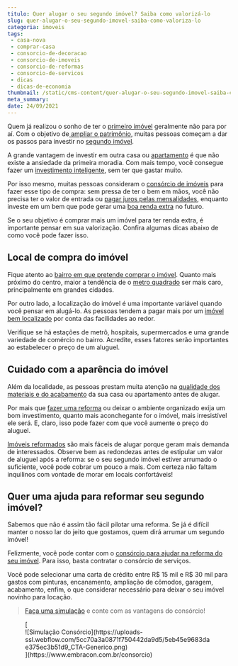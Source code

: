 ```yaml
---
titulo: Quer alugar o seu segundo imóvel? Saiba como valorizá-lo
slug: quer-alugar-o-seu-segundo-imovel-saiba-como-valoriza-lo
categoria: imoveis
tags:
 - casa-nova
 - comprar-casa
 - consorcio-de-decoracao
 - consorcio-de-imoveis
 - consorcio-de-reformas
 - consorcio-de-servicos
 - dicas
 - dicas-de-economia
thumbnail: /static/cms-content/quer-alugar-o-seu-segundo-imovel-saiba-como-valoriza-lo.png
meta_summary: 
date: 24/09/2021
---
```

Quem já realizou o sonho de ter o [primeiro imóvel](https://www.embracon.com.br/blog/8-dicas-compra-primeiro-imovel) geralmente não para por aí. Com o objetivo de[ ampliar o patrimônio](https://www.embracon.com.br/blog/e-possivel-aumentar-o-patrimonio-saiba-aqui), muitas pessoas começam a dar os passos para investir no [segundo imóvel](https://www.embracon.com.br/blog/segunda-casa-o-consorcio-pode-te-ajudar).

A grande vantagem de investir em outra casa ou [apartamento](https://www.embracon.com.br/blog/como-comprar-um-apartamento) é que não existe a ansiedade da primeira moradia. Com mais tempo, você consegue fazer um [investimento inteligente](https://www.embracon.com.br/blog/8-motivos-que-comprovam-que-consorcio-e-investimento), sem ter que gastar muito.

Por isso mesmo, muitas pessoas consideram o [consórcio de imóveis](https://www.embracon.com.br/consorcio-de-imoveis) para fazer esse tipo de compra: sem pressa de ter o bem em mãos, você não precisa ter o valor de entrada ou [pagar juros pelas mensalidades](https://www.embracon.com.br/blog/parcela-de-consorcio-tem-juros), enquanto investe em um bem que pode gerar uma [boa renda extra](https://www.embracon.com.br/blog/qual-o-melhor-investimento-para-r-50-r-500-ou-r-5000) no futuro.

Se o seu objetivo é comprar mais um imóvel para ter renda extra, é importante pensar em sua valorização. Confira algumas dicas abaixo de como você pode fazer isso.

Local de compra do imóvel
-------------------------

Fique atento ao [bairro em que pretende comprar o imóvel](https://www.embracon.com.br/blog/saiba-o-que-considerar-ao-escolher-um-bairro-para-morar). Quanto mais próximo do centro, maior a tendência de o [metro quadrado](https://www.embracon.com.br/blog/melhores-cidades-para-viver-com-valores-de-metro-quadrado) ser mais caro, principalmente em grandes cidades.

Por outro lado, a localização do imóvel é uma importante variável quando você pensar em alugá-lo. As pessoas tendem a pagar mais por um [imóvel bem localizado](https://www.embracon.com.br/blog/conheca-as-melhores-cidades-para-se-viver-no-brasil-2) por conta das facilidades ao redor.

Verifique se há estações de metrô, hospitais, supermercados e uma grande variedade de comércio no bairro. Acredite, esses fatores serão importantes ao estabelecer o preço de um aluguel.

Cuidado com a aparência do imóvel
---------------------------------

Além da localidade, as pessoas prestam muita atenção na [qualidade dos materiais e do acabamento](https://www.embracon.com.br/blog/como-escolher-revestimentos-para-a-sua-casa) da sua casa ou apartamento antes de alugar.

Por mais que [fazer uma reforma](https://www.embracon.com.br/blog/entenda-como-evitar-dores-de-cabeca-com-obras-e-reformas) ou deixar o ambiente organizado exija um bom investimento, quanto mais aconchegante for o imóvel, mais irresistível ele será. E, claro, isso pode fazer com que você aumente o preço do aluguel.

[Imóveis reformados](https://www.embracon.com.br/blog/quando-e-por-que-reformar-a-sua-casa-saiba-aqui) são mais fáceis de alugar porque geram mais demanda de interessados. Observe bem as redondezas antes de estipular um valor de aluguel após a reforma: se o seu segundo imóvel estiver arrumado o suficiente, você pode cobrar um pouco a mais. Com certeza não faltam inquilinos com vontade de morar em locais confortáveis!

Quer uma ajuda para reformar seu segundo imóvel?
------------------------------------------------

Sabemos que não é assim tão fácil pilotar uma reforma. Se já é difícil manter o nosso lar do jeito que gostamos, quem dirá arrumar um segundo imóvel!

Felizmente, você pode contar com o [consórcio para ajudar na reforma do seu imóvel](https://www.embracon.com.br/blog/consorcio-de-servicos-para-reformas-e-decoracao). Para isso, basta contratar o consórcio de serviços.

Você pode selecionar uma carta de crédito entre R$ 15 mil e R$ 30 mil para gastos com pinturas, encanamento, ampliação de cômodos, garagem, acabamento, enfim, o que considerar necessário para deixar o seu imóvel novinho para locação.

> [Faça uma simulação](http://embracon.com.br/consorcio-servicos) e conte com as vantagens do consórcio!

<figure class="w-richtext-figure-type-image w-richtext-align-center">[<div>![Simulação Consórcio](https://uploads-ssl.webflow.com/5cc70a3a0871f750442da9d5/5eb45e9683dae375ec3b51d9_CTA-Generico.png)</div>](https://www.embracon.com.br/consorcio)</figure>

